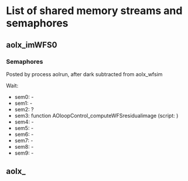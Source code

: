 # List of shared memory streams and semaphores


## aolx_imWFS0

### Semaphores

Posted by process aolrun, after dark subtracted from aolx_wfsim 

Wait: 


- sem0: - 
- sem1: -
- sem2: ? 
- sem3: function AOloopControl_computeWFSresidualimage (script: )
- sem4: -
- sem5: -
- sem6: -
- sem7: -
- sem8: -
- sem9: -


## aolx_


